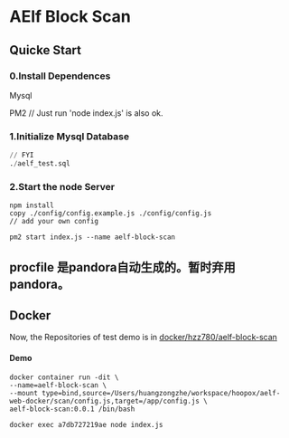 # AElf Block Scan

## Quicke Start

### 0.Install Dependences

Mysql

PM2 // Just run 'node index.js' is also ok.

### 1.Initialize Mysql Database

```sql
// FYI
./aelf_test.sql
```

### 2.Start the node Server
```
npm install
copy ./config/config.example.js ./config/config.js 
// add your own config

pm2 start index.js --name aelf-block-scan
```



## procfile 是pandora自动生成的。暂时弃用pandora。

## Docker

Now, the Repositories of test demo is in [docker/hzz780/aelf-block-scan](https://cloud.docker.com/swarm/hzz780/repository/docker/hzz780/aelf-block-scan/general)

#### Demo

```
docker container run -dit \
--name=aelf-block-scan \
--mount type=bind,source=/Users/huangzongzhe/workspace/hoopox/aelf-web-docker/scan/config.js,target=/app/config.js \
aelf-block-scan:0.0.1 /bin/bash

docker exec a7db727219ae node index.js
```